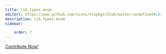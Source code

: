 ```yaml
---
title: lib.types.enum
editUrl: https://www.github.com/nixos/nixpkgs/blob/master/undefined#L823C12
description: lib.types.enum
sidebar:

    order: 7
---
```


<a href="https://www.github.com/nixos/nixpkgs/blob/master/undefined#L823C12">Contribute Now!</a>



